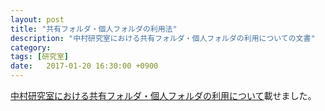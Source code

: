 ```yaml
---
layout: post
title: "共有フォルダ・個人フォルダの利用法"
description: "中村研究室における共有フォルダ・個人フォルダの利用についての文書"
category:
tags: [研究室]
date:   2017-01-20 16:30:00 +0900
---
```

[中村研究室における共有フォルダ・個人フォルダの利用について](../../../nas)載せました。
